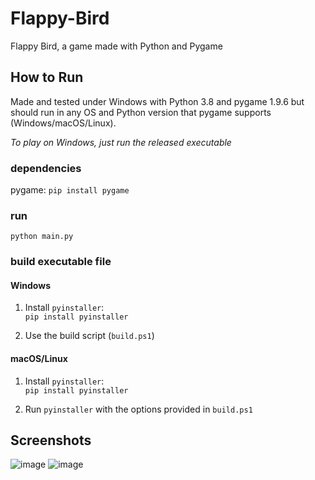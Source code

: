 # Flappy-Bird
Flappy Bird, a game made with Python and Pygame

## How to Run
Made and tested under Windows with Python 3.8 and pygame 1.9.6 but should run in any OS and Python version that pygame supports (Windows/macOS/Linux).

*To play on Windows, just run the released executable*
### dependencies
pygame: ```pip install pygame```
### run
```python main.py```
### build executable file
#### Windows
1. Install `pyinstaller`:  
```pip install pyinstaller```

2. Use the build script (`build.ps1`)
#### macOS/Linux
1. Install `pyinstaller`:  
```pip install pyinstaller```

2. Run `pyinstaller` with the options provided in `build.ps1`


## Screenshots
![image](https://user-images.githubusercontent.com/69050324/119250974-67d49780-bbc1-11eb-9644-5ecf1cf27205.png)
![image](https://user-images.githubusercontent.com/69050324/119250963-568b8b00-bbc1-11eb-8e92-a6650965abca.png)

